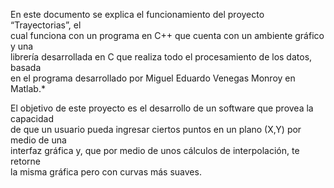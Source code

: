 En este documento se explica el funcionamiento del proyecto “Trayectorias”, el      
cual funciona con un programa en C++ que cuenta con un ambiente gráfico y una       
librería desarrollada en C que realiza todo el procesamiento de los datos, basada  
en el programa desarrollado por Miguel Eduardo Venegas Monroy en Matlab.*           


El objetivo de este proyecto es el desarrollo de un software que provea la capacidad  
de que un usuario pueda ingresar ciertos puntos en un plano (X,Y) por medio de una  
interfaz gráfica y, que por medio de unos cálculos de interpolación, te retorne   
la misma gráfica pero con curvas más suaves.
